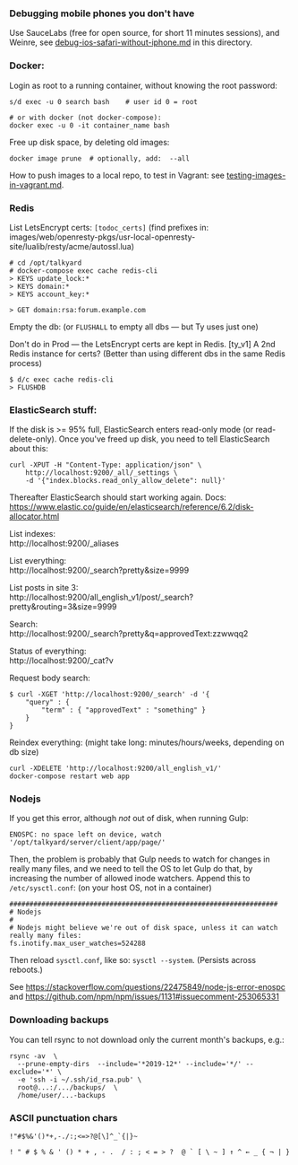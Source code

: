 
### Debugging mobile phones you don't have

Use SauceLabs (free for open source, for short 11 minutes sessions), and Weinre,
see  [debug-ios-safari-without-iphone.md](./debug-ios-safari-without-iphone.md)
in this directory.


### Docker:

Login as root to a running container, without knowing the root password:

    s/d exec -u 0 search bash    # user id 0 = root

    # or with docker (not docker-compose):
    docker exec -u 0 -it container_name bash

Free up disk space, by deleting old images:

    docker image prune  # optionally, add:  --all

How to push images to a local repo, to test in Vagrant: see [testing-images-in-vagrant.md](./testing-images-in-vagrant.md).


### Redis

List LetsEncrypt certs: `[todoc_certs]` (find prefixes in:
images/web/openresty-pkgs/usr-local-openresty-site/lualib/resty/acme/autossl.lua)

```
# cd /opt/talkyard
# docker-compose exec cache redis-cli
> KEYS update_lock:*
> KEYS domain:*
> KEYS account_key:*

> GET domain:rsa:forum.example.com
```


Empty the db: (or `FLUSHALL` to empty all dbs — but Ty uses just one)

Don't do in Prod — the LetsEncrypt certs are kept in Redis.
[ty_v1] A 2nd Redis instance for certs?
(Better than using different dbs in the same Redis process)

```
$ d/c exec cache redis-cli
> FLUSHDB
```

### ElasticSearch stuff:

If the disk is >= 95% full, ElasticSearch enters read-only mode (or read-delete-only).
Once you've freed up disk, you need to tell ElasticSearch about this:

```
curl -XPUT -H "Content-Type: application/json" \
    http://localhost:9200/_all/_settings \
    -d '{"index.blocks.read_only_allow_delete": null}'
```

Thereafter ElasticSearch should start working again. Docs:
https://www.elastic.co/guide/en/elasticsearch/reference/6.2/disk-allocator.html


List indexes:  
http://localhost:9200/_aliases

List everything:  
http://localhost:9200/_search?pretty&size=9999

List posts in site 3:  
http://localhost:9200/all_english_v1/post/_search?pretty&routing=3&size=9999

Search:  
http://localhost:9200/_search?pretty&q=approvedText:zzwwqq2

Status of everything:  
http://localhost:9200/_cat?v

Request body search:  

```
$ curl -XGET 'http://localhost:9200/_search' -d '{
    "query" : {
        "term" : { "approvedText" : "something" }
    }
}
```

Reindex everything: (might take long: minutes/hours/weeks, depending on db size)

```
curl -XDELETE 'http://localhost:9200/all_english_v1/'
docker-compose restart web app
```


### Nodejs

If you get this error, although *not* out of disk, when running Gulp:

```
ENOSPC: no space left on device, watch '/opt/talkyard/server/client/app/page/'
```

Then, the problem is probably that Gulp needs to watch for changes in really many files,
and we need to tell the OS to let Gulp do that, by increasing the number of allowed
inode watchers. Append this to `/etc/sysctl.conf`: (on your host OS, not in a container)

```
###################################################################
# Nodejs
#
# Nodejs might believe we're out of disk space, unless it can watch really many files:
fs.inotify.max_user_watches=524288
```

Then reload `sysctl.conf`, like so: `sysctl --system`. (Persists across reboots.)

See https://stackoverflow.com/questions/22475849/node-js-error-enospc and
https://github.com/npm/npm/issues/1131#issuecomment-253065331


### Downloading backups

You can tell rsync to not download only the current month's backups, e.g.:

```
rsync -av  \
  --prune-empty-dirs  --include='*2019-12*' --include='*/' --exclude='*' \
  -e 'ssh -i ~/.ssh/id_rsa.pub' \
  root@...:/.../backups/  \
  /home/user/...-backups
```


### ASCII punctuation chars

```
!"#$%&'()*+,-./:;<=>?@[\]^_`{|}~

! " # $ % & ' () * + , - .  / : ; < = > ?  @ ` [ \ ~ ] ↑ ^ ← _ { ¬ | }
```
